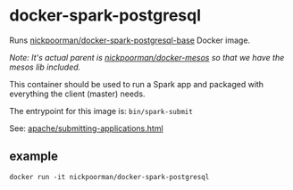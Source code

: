 # docker-spark-postgresql

Runs [nickpoorman/docker-spark-postgresql-base](https://github.com/nickpoorman/docker-spark-postgresql-base) Docker image.

*Note: It's actual parent is [nickpoorman/docker-mesos](https://github.com/nickpoorman/docker-mesos) so that we have the mesos lib included.*

This container should be used to run a Spark app and packaged with everything the client (master) needs.

The entrypoint for this image is: `bin/spark-submit`

See: [apache/submitting-applications.html](https://spark.apache.org/docs/latest/submitting-applications.html)

## example

```
docker run -it nickpoorman/docker-spark-postgresql
```
